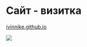 
# Сайт - визитка
[ivinnike.github.io](https://ivinnike.github.io/)

<img src="https://media.giphy.com/media/t79McFW5Yxxff4FP09/giphy.gif"/>
